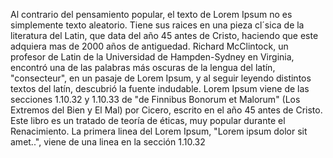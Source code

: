 Al contrario del pensamiento popular, 
el texto de Lorem Ipsum no es 
simplemente texto aleatorio. Tiene 
sus raices en una pieza cl´sica de la 
literatura del Latin, que data del 
año 45 antes de Cristo, haciendo que 
este adquiera mas de 2000 años de 
antiguedad. Richard McClintock, un 
profesor de Latin de la Universidad 
de Hampden-Sydney en Virginia, 
encontró una de las palabras más 
oscuras de la lengua del latín, 
"consecteur", en un pasaje de Lorem 
Ipsum, y al seguir leyendo distintos 
textos del latín, descubrió la fuente 
indudable. Lorem Ipsum viene de las 
secciones 1.10.32 y 1.10.33 de "de 
Finnibus Bonorum et Malorum" (Los 
Extremos del Bien y El Mal) por 
Cicero, escrito en el año 45 antes de 
Cristo. Este libro es un tratado de 
teoría de éticas, muy popular durante 
el Renacimiento. La primera linea del 
Lorem Ipsum, "Lorem ipsum dolor sit 
amet..", viene de una linea en la 
sección 1.10.32 